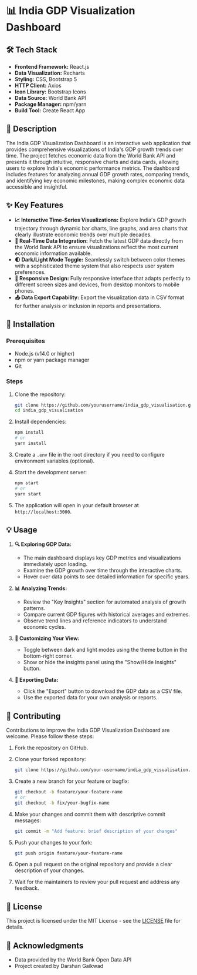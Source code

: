 # 📊 India GDP Visualization Dashboard

## 🛠️ Tech Stack

- **Frontend Framework:** React.js
- **Data Visualization:** Recharts
- **Styling:** CSS, Bootstrap 5
- **HTTP Client:** Axios
- **Icon Library:** Bootstrap Icons
- **Data Source:** World Bank API
- **Package Manager:** npm/yarn
- **Build Tool:** Create React App

## 📝 Description

The India GDP Visualization Dashboard is an interactive web application that provides comprehensive visualizations of India's GDP growth trends over time. The project fetches economic data from the World Bank API and presents it through intuitive, responsive charts and data cards, allowing users to explore India's economic performance metrics. The dashboard includes features for analyzing annual GDP growth rates, comparing trends, and identifying key economic milestones, making complex economic data accessible and insightful.

## ✨ Key Features

- **📈 Interactive Time-Series Visualizations:** Explore India's GDP growth trajectory through dynamic bar charts, line graphs, and area charts that clearly illustrate economic trends over multiple decades.
- **🔄 Real-Time Data Integration:** Fetch the latest GDP data directly from the World Bank API to ensure visualizations reflect the most current economic information available.
- **🌓 Dark/Light Mode Toggle:** Seamlessly switch between color themes with a sophisticated theme system that also respects user system preferences.
- **📱 Responsive Design:** Fully responsive interface that adapts perfectly to different screen sizes and devices, from desktop monitors to mobile phones.
- **📤 Data Export Capability:** Export the visualization data in CSV format for further analysis or inclusion in reports and presentations.

## 🚀 Installation

### Prerequisites

- Node.js (v14.0 or higher)
- npm or yarn package manager
- Git

### Steps

1. Clone the repository:
   ```bash
   git clone https://github.com/yourusername/india_gdp_visualisation.git
   cd india_gdp_visualisation
   ```

2. Install dependencies:
   ```bash
   npm install
   # or
   yarn install
   ```

3. Create a `.env` file in the root directory if you need to configure environment variables (optional).

4. Start the development server:
   ```bash
   npm start
   # or
   yarn start
   ```

5. The application will open in your default browser at `http://localhost:3000`.

## 💡 Usage

1. **🔍 Exploring GDP Data:**
   - The main dashboard displays key GDP metrics and visualizations immediately upon loading.
   - Examine the GDP growth over time through the interactive charts.
   - Hover over data points to see detailed information for specific years.

2. **📊 Analyzing Trends:**
   - Review the "Key Insights" section for automated analysis of growth patterns.
   - Compare current GDP figures with historical averages and extremes.
   - Observe trend lines and reference indicators to understand economic cycles.

3. **🎨 Customizing Your View:**
   - Toggle between dark and light modes using the theme button in the bottom-right corner.
   - Show or hide the insights panel using the "Show/Hide Insights" button.

4. **💾 Exporting Data:**
   - Click the "Export" button to download the GDP data as a CSV file.
   - Use the exported data for your own analysis or reports.

## 🤝 Contributing

Contributions to improve the India GDP Visualization Dashboard are welcome. Please follow these steps:

1. Fork the repository on GitHub.

2. Clone your forked repository:
   ```bash
   git clone https://github.com/your-username/india_gdp_visualisation.git
   ```

3. Create a new branch for your feature or bugfix:
   ```bash
   git checkout -b feature/your-feature-name
   # or
   git checkout -b fix/your-bugfix-name
   ```

4. Make your changes and commit them with descriptive commit messages:
   ```bash
   git commit -m "Add feature: brief description of your changes"
   ```

5. Push your changes to your fork:
   ```bash
   git push origin feature/your-feature-name
   ```

6. Open a pull request on the original repository and provide a clear description of your changes.

7. Wait for the maintainers to review your pull request and address any feedback.

## 📄 License

This project is licensed under the MIT License - see the [LICENSE](./Licence) file for details.

## 🙏 Acknowledgments

- Data provided by the World Bank Open Data API
- Project created by Darshan Gaikwad


